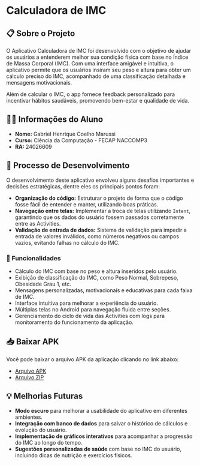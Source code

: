 ﻿# Calculadora de IMC

## 📋 Sobre o Projeto

O Aplicativo Calculadora de IMC foi desenvolvido com o objetivo de ajudar os usuários a entenderem melhor sua condição física com base no Índice de Massa Corporal (IMC). Com uma interface amigável e intuitiva, o aplicativo permite que os usuários insiram seu peso e altura para obter um cálculo preciso do IMC, acompanhado de uma classificação detalhada e mensagens motivacionais.

Além de calcular o IMC, o app fornece feedback personalizado para incentivar hábitos saudáveis, promovendo bem-estar e qualidade de vida.

## 👨‍🎓 Informações do Aluno

- **Nome:** Gabriel Henrique Coelho Marussi
- **Curso:** Ciência da Computação - FECAP NACCOMP3
- **RA:** 24026609

## 🚀 Processo de Desenvolvimento

O desenvolvimento deste aplicativo envolveu alguns desafios importantes e decisões estratégicas, dentre eles os principais pontos foram:

- **Organização do código:** Estruturar o projeto de forma que o código fosse fácil de entender e manter, utilizando boas práticas.  
- **Navegação entre telas:** Implementar a troca de telas utilizando `Intent`, garantindo que os dados do usuário fossem passados corretamente entre as Activities.  
- **Validação de entrada de dados:** Sistema de validação para impedir a entrada de valores inválidos, como números negativos ou campos vazios, evitando falhas no cálculo do IMC.

### 🎯 Funcionalidades

- Cálculo do IMC com base no peso e altura inseridos pelo usuário.
- Exibição de classificação do IMC, como Peso Normal, Sobrepeso, Obesidade Grau 1, etc.
- Mensagens personalizadas, motivacionais e educativas para cada faixa de IMC.
- Interface intuitiva para melhorar a experiência do usuário.
- Múltiplas telas no Android para navegação fluida entre seções.
- Gerenciamento do ciclo de vida das Activities com logs para monitoramento do funcionamento da aplicação.

## 📥 Baixar APK

Você pode baixar o arquivo APK da aplicação clicando no link abaixo:

- [Arquivo APK](https://github.com/gabmarussi/CalculadoraIMC/raw/refs/heads/main/CalculadoraIMC.apk)
- [Arquivo ZIP](https://github.com/gabmarussi/CalculadoraIMC/raw/refs/heads/main/CalculadoraIMC.zip)  

## 💡 Melhorias Futuras

- **Modo escuro** para melhorar a usabilidade do aplicativo em diferentes ambientes.
- **Integração com banco de dados** para salvar o histórico de cálculos e evolução do usuário.  
- **Implementação de gráficos interativos** para acompanhar a progressão do IMC ao longo do tempo.  
- **Sugestões personalizadas de saúde** com base no IMC do usuário, incluindo dicas de nutrição e exercícios físicos.
